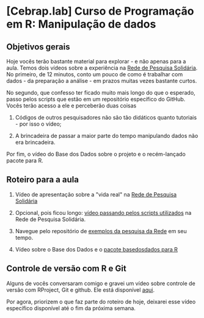 # [Cebrap.lab] Curso de Programação em R: Manipulação de dados

## Objetivos gerais

Hoje vocês terão bastante material para explorar - e não apenas para a aula. Temos dois vídeos sobre a experiência na [Rede de Pesquisa Solidária](https://redepesquisasolidaria.org/boletins/). No primeiro, de 12 minutos, conto um pouco de como é trabalhar com dados - da preparação a análise - em prazos muitas vezes bastante curtos. 

No segundo, que confesso ter ficado muito mais longo do que o esperado, passo pelos scripts que estão em um repositório específico do GitHub. Vocês terão acesso a ele e perceberão duas coisas

1. Códigos de outros pesquisadores não são tão didáticos quanto tutoriais - por isso o vídeo; 

2. A brincadeira de passar a maior parte do tempo manipulando dados não era brincadeira.

Por fim, o vídeo do Base dos Dados sobre o projeto e o recém-lançado pacote para R.

## Roteiro para a aula

1. Vídeo de apresentação sobre a "vida real" na [Rede de Pesquisa Solidária](https://drive.google.com/file/d/10WwLJIz2u4k1ee_eoShEYXv4Hg5FhQNL/view?usp=sharing)

2. Opcional, pois ficou longo: [vídeo passando pelos scripts utilizados](https://drive.google.com/file/d/1nYjFQEXNLbbV8sHkQbKwnTzNcAwp1exC/view?usp=sharing) na Rede de Pesquisa Solidária.

3. Navegue pelo repositório de [exemplos da pesquisa da Rede](https://github.com/thiagomeireles/rede_pesquisa_exemplos) em seu tempo.

4. Vídeo sobre o Base dos Dados e o [pacote basedosdados para R](https://drive.google.com/file/d/1kLHohYxF3HuY_qHRPVfTjoKulHZoAHul/view?usp=sharing)

## Controle de versão com R e Git

Alguns de vocês conversaram comigo e gravei um vídeo sobre controle de versão com RProject, Git e github. Ele está disponível [aqui](https://drive.google.com/file/d/19z7P6B-y4d_m1xITD8lA87dg3QcKHV6A/view?usp=sharing).

Por agora, priorizem o que faz parte do roteiro de hoje, deixarei esse vídeo específico disponível até o fim da próxima semana.
